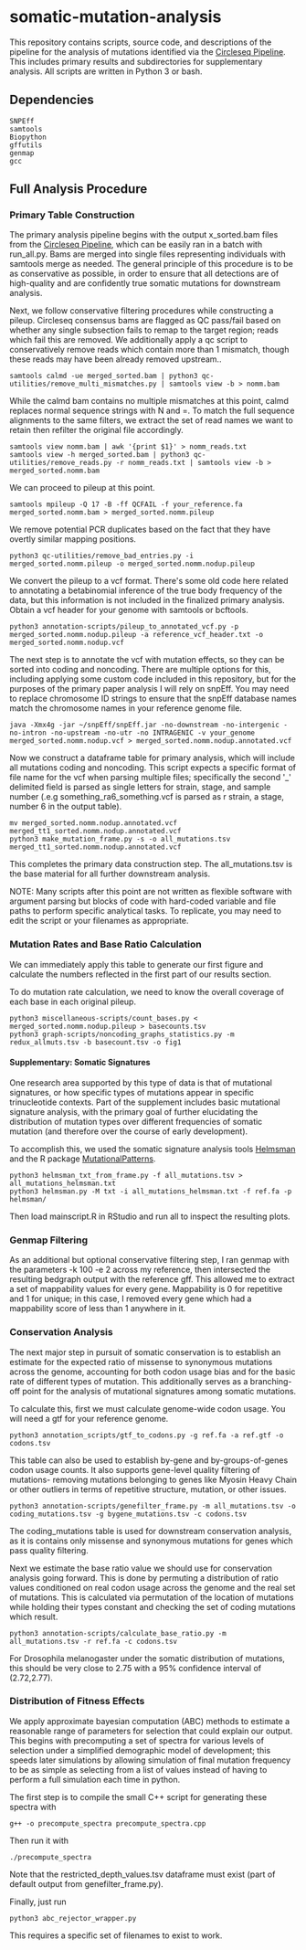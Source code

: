 # somatic-mutation-analysis
This repository contains scripts, source code, and descriptions of the pipeline for the analysis of mutations identified via the [Circleseq Pipeline](https://github.com/jmcbroome/circleseq). This includes primary results and subdirectories for supplementary analysis. All scripts are written in Python 3 or bash.

## Dependencies
```
SNPEff 
samtools
Biopython
gffutils
genmap
gcc
```

## Full Analysis Procedure

### Primary Table Construction

The primary analysis pipeline begins with the output x_sorted.bam files from the [Circleseq Pipeline](https://github.com/jmcbroome/circleseq), which can be easily ran in a batch with run_all.py. Bams are merged into single files representing individuals with samtools merge as needed. The general principle of this procedure is to be as conservative as possible, in order to ensure that all detections are of high-quality and are confidently true somatic mutations for downstream analysis.  

Next, we follow conservative filtering procedures while constructing a pileup. Circleseq consensus bams are flagged as QC pass/fail based on whether any single subsection fails to remap to the target region; reads which fail this are removed. We additionally apply a qc script to conservatively remove reads which contain more than 1 mismatch, though these reads may have been already removed upstream.. 
```
samtools calmd -ue merged_sorted.bam | python3 qc-utilities/remove_multi_mismatches.py | samtools view -b > nomm.bam
```
While the calmd bam contains no multiple mismatches at this point, calmd replaces normal sequence strings with N and =. To match the full sequence alignments to the same filters, 
we extract the set of read names we want to retain then refilter the original file accordingly.
```
samtools view nomm.bam | awk '{print $1}' > nomm_reads.txt
samtools view -h merged_sorted.bam | python3 qc-utilities/remove_reads.py -r nomm_reads.txt | samtools view -b > merged_sorted.nomm.bam
```
We can proceed to pileup at this point.
```
samtools mpileup -Q 17 -B -ff QCFAIL -f your_reference.fa merged_sorted.nomm.bam > merged_sorted.nomm.pileup
```
We remove potential PCR duplicates based on the fact that they have overtly similar mapping positions.
```
python3 qc-utilities/remove_bad_entries.py -i merged_sorted.nomm.pileup -o merged_sorted.nomm.nodup.pileup
```
We convert the pileup to a vcf format. There's some old code here related to annotating a betabinomial inference of the true body frequency of the data, but this information is not included in the finalized primary analysis. Obtain a vcf header for your genome with samtools or bcftools.
```
python3 annotation-scripts/pileup_to_annotated_vcf.py -p merged_sorted.nomm.nodup.pileup -a reference_vcf_header.txt -o merged_sorted.nomm.nodup.vcf
```
The next step is to annotate the vcf with mutation effects, so they can be sorted into coding and noncoding. There are multiple options for this, including applying some custom code included in this repository, but for the purposes of the primary paper analysis I will rely on snpEff. You may need to replace chromosome ID strings to ensure that the snpEff database names match the chromosome names in your reference genome file. 
```
java -Xmx4g -jar ~/snpEff/snpEff.jar -no-downstream -no-intergenic -no-intron -no-upstream -no-utr -no INTRAGENIC -v your_genome merged_sorted.nomm.nodup.vcf > merged_sorted.nomm.nodup.annotated.vcf
```
Now we construct a dataframe table for primary analysis, which will include all mutations coding and noncoding. This script expects a specific format of file name for the vcf when parsing multiple files; specifically the second '\_' delimited field is parsed as single letters for strain, stage, and sample number (.e.g something_ra6_something.vcf is parsed as r strain, a stage, number 6 in the output table). 
```
mv merged_sorted.nomm.nodup.annotated.vcf merged_tt1_sorted.nomm.nodup.annotated.vcf
python3 make_mutation_frame.py -s -o all_mutations.tsv merged_tt1_sorted.nomm.nodup.annotated.vcf
```
This completes the primary data construction step. The all_mutations.tsv is the base material for all further downstream analysis.

NOTE: Many scripts after this point are not written as flexible software with argument parsing but blocks of code with hard-coded variable and file paths to perform specific analytical tasks. To replicate, you may need to edit the script or your filenames as appropriate.

### Mutation Rates and Base Ratio Calculation

We can immediately apply this table to generate our first figure and calculate the numbers reflected in the first part of our results section.

To do mutation rate calculation, we need to know the overall coverage of each base in each original pileup.
```
python3 miscellaneous-scripts/count_bases.py < merged_sorted.nomm.nodup.pileup > basecounts.tsv
python3 graph-scripts/noncoding_graphs_statistics.py -m redux_allmuts.tsv -b basecount.tsv -o fig1
```
#### Supplementary: Somatic Signatures

One research area supported by this type of data is that of mutational signatures, or how specific types of mutations appear in specific trinucleotide contexts. Part of the supplement includes basic mutational signature analysis, with the primary goal of further elucidating the distribution of mutation types over different frequencies of somatic mutation (and therefore over the course of early development). 

To accomplish this, we used the somatic signature analysis tools [Helmsman](https://github.com/carjed/helmsman) and the R package [MutationalPatterns](https://bioconductor.org/packages/release/bioc/html/MutationalPatterns.html).
```
python3 helmsman_txt_from_frame.py -f all_mutations.tsv > all_mutations_helmsman.txt
python3 helmsman.py -M txt -i all_mutations_helmsman.txt -f ref.fa -p helmsman/
```
Then load mainscript.R in RStudio and run all to inspect the resulting plots.

### Genmap Filtering
As an additional but optional conservative filtering step, I ran genmap with the parameters -k 100 -e 2 across my reference, then intersected the resulting bedgraph output with the reference gff. This allowed me to extract a set of mappability values for every gene. Mappability is 0 for repetitive and 1 for unique; in this case, I removed every gene which had a mappability score of less than 1 anywhere in it.

### Conservation Analysis

The next major step in pursuit of somatic conservation is to establish an estimate for the expected ratio of missense to synonymous mutations across the genome, accounting for both codon usage bias and for the basic rate of different types of mutation. This additionally serves as a branching-off point for the analysis of mutational signatures among somatic mutations. 

To calculate this, first we must calculate genome-wide codon usage. You will need a gtf for your reference genome. 
```
python3 annotation_scripts/gtf_to_codons.py -g ref.fa -a ref.gtf -o codons.tsv
```
This table can also be used to establish by-gene and by-groups-of-genes codon usage counts. It also supports gene-level quality filtering of mutations- removing mutations belonging to genes like Myosin Heavy Chain or other outliers in terms of repetitive structure, mutation, or other issues.
```
python3 annotation-scripts/genefilter_frame.py -m all_mutations.tsv -o coding_mutations.tsv -g bygene_mutations.tsv -c codons.tsv
```
The coding_mutations table is used for downstream conservation analysis, as it is contains only missense and synonymous mutations for genes which pass quality filtering.

Next we estimate the base ratio value we should use for conservation analysis going forward. This is done by permuting a distribution of ratio values conditioned on real codon usage across the genome and the real set of mutations. This is calculated via permutation of the location of mutations while holding their types constant and checking the set of coding mutations which result.
```
python3 annotation-scripts/calculate_base_ratio.py -m all_mutations.tsv -r ref.fa -c codons.tsv 
```
For Drosophila melanogaster under the somatic distribution of mutations, this should be very close to 2.75 with a 95% confidence interval of (2.72,2.77).

### Distribution of Fitness Effects

We apply approximate bayesian computation (ABC) methods to estimate a reasonable range of parameters for selection that could explain our output. This begins with precomputing a set of spectra for various levels of selection under a simplified demographic model of development; this speeds later simulations by allowing simulation of final mutation frequency to be as simple as selecting from a list of values instead of having to perform a full simulation each time in python.

The first step is to compile the small C++ script for generating these spectra with 
```
g++ -o precompute_spectra precompute_spectra.cpp
```
Then run it with 
```
./precompute_spectra
```
Note that the restricted_depth_values.tsv dataframe must exist (part of default output from genefilter_frame.py).

Finally, just run 
```
python3 abc_rejector_wrapper.py
```
This requires a specific set of filenames to exist to work. 
